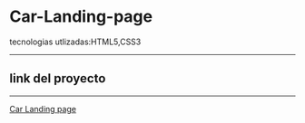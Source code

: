 # Car-Landing-page
tecnologias utlizadas:HTML5,CSS3

------

## link del proyecto

 ------

 <a href="https://xbernardoalvez66.github.io/Car-Landing-page/Car-Landing-page/index.html">Car Landing page</a>
